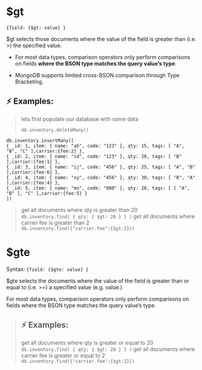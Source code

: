 # $gt

``` {field: {$gt: value} } ```

$gt selects those documents where the value of the field is greater than (i.e. >) the specified value.

- For most data types, comparison operators only perform comparisons on fields **where the BSON type matches the query value’s type**.

- MongoDB supports limited cross-BSON comparison through Type Bracketing.

## :zap: Examples:

> lets first populate our database with some data
>
> ``` db.inventory.deleteMany() ```
>
```
db.inventory.insertMany([
{ _id: 1, item: { name: "ab", code: "123" }, qty: 15, tags: [ "A", "B", "C" ],carrier:{fee:2} },
{ _id: 2, item: { name: "cd", code: "123" }, qty: 20, tags: [ "B" ],carrier:{fee:1} },
{ _id: 3, item: { name: "ij", code: "456" }, qty: 25, tags: [ "A", "B" ],carrier:{fee:6} },
{ _id: 4, item: { name: "xy", code: "456" }, qty: 30, tags: [ "B", "A" ],carrier:{fee:4} },
{ _id: 5, item: { name: "mn", code: "000" }, qty: 20, tags: [ [ "A", "B" ], "C" ],carrier:{fee:5} }
])
```

> get all documents where qty is greater than 20 <br>
> ```db.inventory.find( { qty: { $gt: 20 } } )```
> get all documents where carrier fee is greater than 2 <br>
> ``` db.inventory.find({"carrier.fee":{$gt:2}}) ```

# $gte

Syntax:
```{field: {$gte: value} }```

$gte selects the documents where the value of the field is greater than or equal to (i.e. >=) a specified value (e.g. value.)

For most data types, comparison operators only perform comparisons on fields where the BSON type matches the query value’s type.

>## :zap: Examples:
>
> get all documents where qty is greater or equal to  20 <br>
> ```db.inventory.find( { qty: { $gt: 20 } } )```
> get all documents where carrier fee is greater or equal to 2 <br>
> ``` db.inventory.find({"carrier.fee":{$gt:2}}) ```
